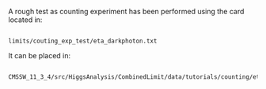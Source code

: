 
A rough test as counting experiment has been performed using the card located in:
<pre><code>
limits/couting_exp_test/eta_darkphoton.txt
</code></pre>

It can be placed in:
<pre><code>
CMSSW_11_3_4/src/HiggsAnalysis/CombinedLimit/data/tutorials/counting/eta_darkphoton.txt
</code></pre>

